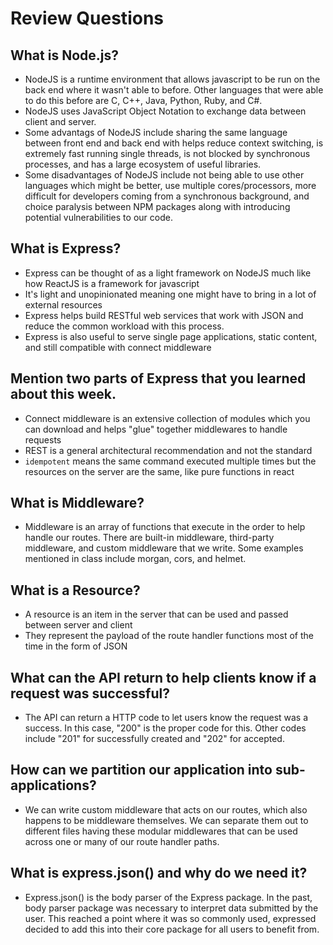 # Review Questions

## What is Node.js?

- NodeJS is a runtime environment that allows javascript to be run on the back end where it wasn't able to before. Other languages that were able to do this before are C, C++, Java, Python, Ruby, and C#.
- NodeJS uses JavaScript Object Notation to exchange data between client and server.
- Some advantags of NodeJS include sharing the same language between front end and back end with helps reduce context switching, is extremely fast running single threads, is not blocked by synchronous processes, and has a large ecosystem of useful libraries.
- Some disadvantages of NodeJS include not being able to use other languages which might be better, use multiple cores/processors, more difficult for developers coming from a synchronous background, and choice paralysis between NPM packages along with introducing potential vulnerabilities to our code. 

## What is Express?

- Express can be thought of as a light framework on NodeJS much like how ReactJS is a framework for javascript
- It's light and unopinionated meaning one might have to bring in a lot of external resources
- Express helps build RESTful web services that work with JSON and reduce the common workload with this process.
- Express is also useful to serve single page applications, static content, and still compatible with connect middleware

## Mention two parts of Express that you learned about this week.

- Connect middleware is an extensive collection of modules which you can download and helps "glue" together middlewares to handle requests
- REST is a general architectural recommendation and not the standard
- `idempotent` means the same command executed multiple times but the resources on the server are the same, like pure functions in react

## What is Middleware?

- Middleware is an array of functions that execute in the order to help handle our routes. There are built-in middleware, third-party middleware, and custom middleware that we write. Some examples mentioned in class include morgan, cors, and helmet.

## What is a Resource?

- A resource is an item in the server that can be used and passed between server and client
- They represent the payload of the route handler functions most of the time in the form of JSON

## What can the API return to help clients know if a request was successful?

- The API can return a HTTP code to let users know the request was a success. In this case, "200" is the proper code for this. Other codes include "201" for successfully created and "202" for accepted.

## How can we partition our application into sub-applications?

- We can write custom middleware that acts on our routes, which also happens to be middleware themselves. We can separate them out to different files having these modular middlewares that can be used across one or many of our route handler paths.

## What is express.json() and why do we need it?

- Express.json() is the body parser of the Express package. In the past, body parser package was necessary to interpret data submitted by the user. This reached a point where it was so commonly used, expressed decided to add this into their core package for all users to benefit from.